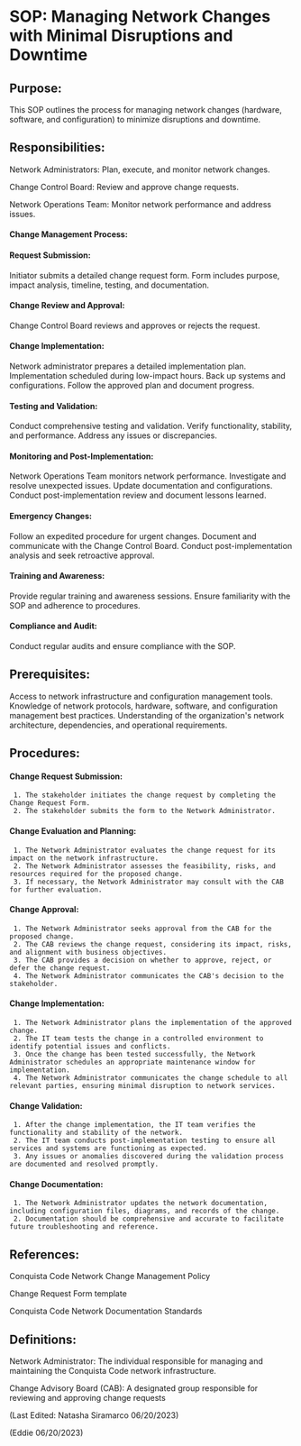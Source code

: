 # SOP: Managing Network Changes with Minimal Disruptions and Downtime

## Purpose:
This SOP outlines the process for managing network changes (hardware, software, and configuration) to minimize disruptions and downtime.

## Responsibilities:

Network Administrators: Plan, execute, and monitor network changes.

Change Control Board: Review and approve change requests.

Network Operations Team: Monitor network performance and address issues.

#### Change Management Process:

#### Request Submission:
Initiator submits a detailed change request form.
Form includes purpose, impact analysis, timeline, testing, and documentation.

#### Change Review and Approval:

Change Control Board reviews and approves or rejects the request.

#### Change Implementation:

Network administrator prepares a detailed implementation plan.
Implementation scheduled during low-impact hours.
Back up systems and configurations.
Follow the approved plan and document progress.

#### Testing and Validation:

Conduct comprehensive testing and validation.
Verify functionality, stability, and performance.
Address any issues or discrepancies.

#### Monitoring and Post-Implementation:

Network Operations Team monitors network performance.
Investigate and resolve unexpected issues.
Update documentation and configurations.
Conduct post-implementation review and document lessons learned.

#### Emergency Changes:
Follow an expedited procedure for urgent changes.
Document and communicate with the Change Control Board.
Conduct post-implementation analysis and seek retroactive approval.

#### Training and Awareness:
Provide regular training and awareness sessions.
Ensure familiarity with the SOP and adherence to procedures.

#### Compliance and Audit:
Conduct regular audits and ensure compliance with the SOP.

## Prerequisites:

Access to network infrastructure and configuration management tools.
Knowledge of network protocols, hardware, software, and configuration management best practices.
Understanding of the organization's network architecture, dependencies, and operational requirements.

## Procedures:

#### Change Request Submission:
     1. The stakeholder initiates the change request by completing the Change Request Form.
     2. The stakeholder submits the form to the Network Administrator.

#### Change Evaluation and Planning:
     1. The Network Administrator evaluates the change request for its impact on the network infrastructure.
     2. The Network Administrator assesses the feasibility, risks, and resources required for the proposed change.
     3. If necessary, the Network Administrator may consult with the CAB for further evaluation.

#### Change Approval:
     1. The Network Administrator seeks approval from the CAB for the proposed change.
     2. The CAB reviews the change request, considering its impact, risks, and alignment with business objectives.
     3. The CAB provides a decision on whether to approve, reject, or defer the change request.
     4. The Network Administrator communicates the CAB's decision to the stakeholder.

#### Change Implementation:
     1. The Network Administrator plans the implementation of the approved change.
     2. The IT team tests the change in a controlled environment to identify potential issues and conflicts.
     3. Once the change has been tested successfully, the Network Administrator schedules an appropriate maintenance window for implementation.
     4. The Network Administrator communicates the change schedule to all relevant parties, ensuring minimal disruption to network services.

#### Change Validation:
     1. After the change implementation, the IT team verifies the functionality and stability of the network.
     2. The IT team conducts post-implementation testing to ensure all services and systems are functioning as expected.
     3. Any issues or anomalies discovered during the validation process are documented and resolved promptly.

#### Change Documentation:
     1. The Network Administrator updates the network documentation, including configuration files, diagrams, and records of the change.
     2. Documentation should be comprehensive and accurate to facilitate future troubleshooting and reference.

## References:

Conquista Code Network Change Management Policy

Change Request Form template

Conquista Code Network Documentation Standards

## Definitions:

Network Administrator: The individual responsible for managing and maintaining the Conquista Code network infrastructure.

Change Advisory Board (CAB): A designated group responsible for reviewing and approving change requests



(Last Edited: Natasha Siramarco 06/20/2023)

(Eddie 06/20/2023)
